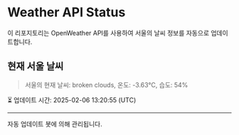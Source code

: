 
# Weather API Status

이 리포지토리는 OpenWeather API를 사용하여 서울의 날씨 정보를 자동으로 업데이트합니다.

## 현재 서울 날씨
> 서울의 현재 날씨: broken clouds, 온도: -3.63°C, 습도: 54%

⏳ 업데이트 시간: 2025-02-06 13:20:55 (UTC)

---
자동 업데이트 봇에 의해 관리됩니다.

